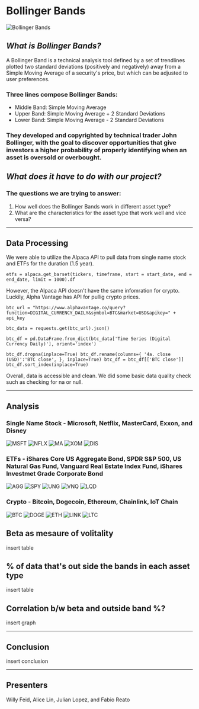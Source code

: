 # **Bollinger Bands**
![Bollinger Bands](graphs/bollingerbands.jpg)
## *What is Bollinger Bands?*
A Bollinger Band is a technical analysis tool defined by a set of trendlines plotted two standard deviations (positively and negatively) away from a Simple Moving Average of a security's price, but which can be adjusted to user preferences.
### Three lines compose Bollinger Bands:
- Middle Band: Simple Moving Average
- Upper Band: Simple Moving Average + 2 Standard Deviations
- Lower Band: Simple Moving Average - 2 Standard Deviations
### They developed and copyrighted by technical trader John Bollinger, with the goal to discover opportunities that give investors a higher probability of properly identifying when an asset is oversold or overbought.

## *What does it have to do with our project?*
### The questions we are trying to answer: 
1. How well does the Bollinger Bands work in different asset type?
2. What are the characteristics for the asset type that work well and vice versa?

---

## Data Processing
We were able to utilize the Alpaca API to pull data from single name stock and ETFs for the duration (1.5 year). 

`etfs = alpaca.get_barset(tickers, timeframe, start = start_date, end = end_date, limit = 1000).df`

However, the Alpaca API doesn't have the same infomration for crypto. Luckily, Alpha Vantage has API for pullig crypto prices. 

`btc_url = "https://www.alphavantage.co/query?function=DIGITAL_CURRENCY_DAILY&symbol=BTC&market=USD&apikey=" + api_key`

`btc_data = requests.get(btc_url).json()`

`btc_df = pd.DataFrame.from_dict(btc_data['Time Series (Digital Currency Daily)'], orient='index')`

`btc_df.dropna(inplace=True)
btc_df.rename(columns={
    '4a. close (USD)':'BTC close',
}, inplace=True)
btc_df = btc_df[['BTC close']]
btc_df.sort_index(inplace=True)`

Overall, data is accessible and clean. We did some basic data quality check such as checking for na or null. 

---

## Analysis
### Single Name Stock - Microsoft, Netflix, MasterCard, Exxon, and Disney
![MSFT](graphs/msft.jpg) 
![NFLX](graphs/nflx.jpg)
![MA](graphs/ma.jpg)
![XOM](graphs/xom.jpg)
![DIS](graphs/dis.jpg)
### ETFs - iShares Core US Aggregate Bond, SPDR S&P 500, US Natural Gas Fund, Vanguard Real Estate Index Fund, iShares Investmet Grade Corporate Bond
![AGG](graphs/agg.jpg) 
![SPY](graphs/spy.jpg)
![UNG](graphs/ung.jpg)
![VNQ](graphs/vnq.jpg)
![LQD](graphs/lqd.jpg)
### Crypto - Bitcoin, Dogecoin, Ethereum, Chainlink, IoT Chain
![BTC](graphs/btc.jpg) 
![DOGE](graphs/doge.jpg)
![ETH](graphs/eth.jpg)
![LINK](graphs/link.jpg)
![LTC](graphs/ltc.jpg)

## Beta as mesaure of volitality
insert table

## % of data that's out side the bands in each asset type
insert table

## Correlation b/w beta and outside band %?
insert graph

---

## Conclusion
insert conclusion

---
## Presenters
Willy Feid, Alice Lin, Julian Lopez, and Fabio Reato 


